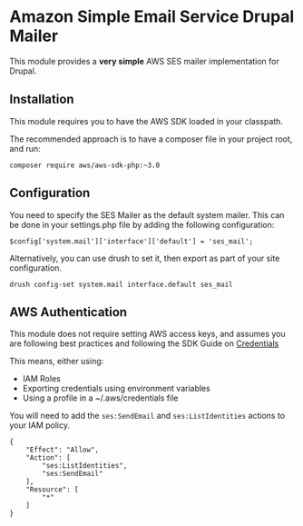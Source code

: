 # Amazon Simple Email Service Drupal Mailer

This module provides a **very simple** AWS SES mailer implementation for Drupal.

## Installation

This module requires you to have the AWS SDK loaded in your classpath.

The recommended approach is to have a composer file in your project root, and run:

```
composer require aws/aws-sdk-php:~3.0
```

## Configuration

You need to specify the SES Mailer as the default system mailer. This can be done in your settings.php file by adding
the following configuration:

```
$config['system.mail']['interface']['default'] = 'ses_mail';
```
Alternatively, you can use drush to set it, then export as part of your site configuration.

```
drush config-set system.mail interface.default ses_mail
```

## AWS Authentication

This module does not require setting AWS access keys, and assumes you are following best practices and
following the SDK Guide on [Credentials](http://docs.aws.amazon.com/aws-sdk-php/v3/guide/guide/credentials.html)

This means, either using:

- IAM Roles
- Exporting credentials using environment variables
- Using a profile in a ~/.aws/credentials file

You will need to add the `ses:SendEmail` and `ses:ListIdentities` actions to your IAM policy.

```
{
    "Effect": "Allow",
    "Action": [
        "ses:ListIdentities",
        "ses:SendEmail"
    ],
    "Resource": [
        "*"
    ]
}
```
